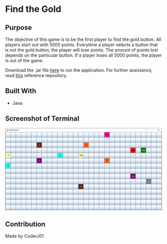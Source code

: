 # Find the Gold

## Purpose
The objective of this game is to be the first player to find the gold button. All players start out with 5000 points. Everytime a player selects a button that is not the gold button, the player will lose points. The amount of points lost depends on the particular button. If a player loses all 5000 points, the player is out of the game.

Download the .jar file [here](https://github.com/CoderJ01/find-the-gold/blob/main/assets/jar/find-the-gold.jar) to run the application. For further assistance, read [this](https://github.com/CoderJ01/how-to-run-jar-files) reference repository.

## Built With
* Java

## Screenshot of Terminal
![Alt text](./assets/images/window-image.jpg?raw=true "Find the Gold")

## Contribution
Made by CoderJ01